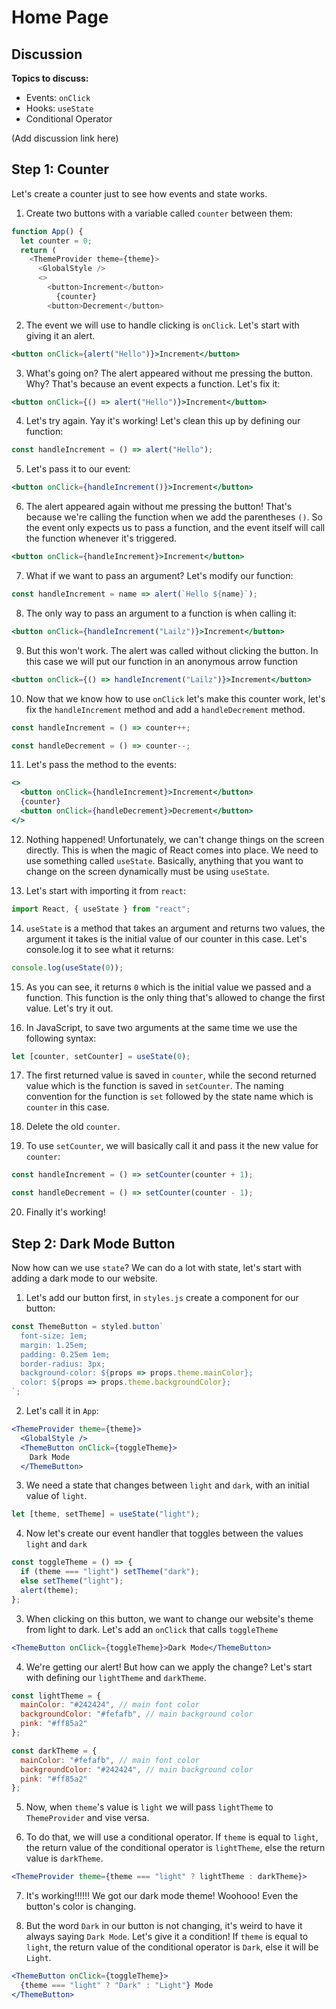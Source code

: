 # Home Page

## Discussion

**Topics to discuss:**

- Events: `onClick`
- Hooks: `useState`
- Conditional Operator

(Add discussion link here)

## Step 1: Counter

Let's create a counter just to see how events and state works.

1. Create two buttons with a variable called `counter` between them:

```javascript
function App() {
  let counter = 0;
  return (
    <ThemeProvider theme={theme}>
      <GlobalStyle />
      <>
        <button>Increment</button>
          {counter}
        <button>Decrement</button>
```

2. The event we will use to handle clicking is `onClick`. Let's start with giving it an alert.

```jsx
<button onClick={alert("Hello")}>Increment</button>
```

3. What's going on? The alert appeared without me pressing the button. Why? That's because an event expects a function. Let's fix it:

```jsx
<button onClick={() => alert("Hello")}>Increment</button>
```

4. Let's try again. Yay it's working! Let's clean this up by defining our function:

```javascript
const handleIncrement = () => alert("Hello");
```

5. Let's pass it to our event:

```jsx
<button onClick={handleIncrement()}>Increment</button>
```

6. The alert appeared again without me pressing the button! That's because we're calling the function when we add the parentheses `()`. So the event only expects us to pass a function, and the event itself will call the function whenever it's triggered.

```jsx
<button onClick={handleIncrement}>Increment</button>
```

7. What if we want to pass an argument? Let's modify our function:

```javascript
const handleIncrement = name => alert(`Hello ${name}`);
```

8. The only way to pass an argument to a function is when calling it:

```jsx
<button onClick={handleIncrement("Lailz")}>Increment</button>
```

9. But this won't work. The alert was called without clicking the button. In this case we will put our function in an anonymous arrow function

```jsx
<button onClick={() => handleIncrement("Lailz")}>Increment</button>
```

10. Now that we know how to use `onClick` let's make this counter work, let's fix the `handleIncrement` method and add a `handleDecrement` method.

```javascript
const handleIncrement = () => counter++;

const handleDecrement = () => counter--;
```

11. Let's pass the method to the events:

```jsx
<>
  <button onClick={handleIncrement}>Increment</button>
  {counter}
  <button onClick={handleDecrement}>Decrement</button>
</>
```

12. Nothing happened! Unfortunately, we can't change things on the screen directly. This is when the magic of React comes into place. We need to use something called `useState`. Basically, anything that you want to change on the screen dynamically must be using `useState`.

13. Let's start with importing it from `react`:

```javascript
import React, { useState } from "react";
```

14. `useState` is a method that takes an argument and returns two values, the argument it takes is the initial value of our counter in this case. Let's console.log it to see what it returns:

```javascript
console.log(useState(0));
```

15. As you can see, it returns `0` which is the initial value we passed and a function. This function is the only thing that's allowed to change the first value. Let's try it out.

16. In JavaScript, to save two arguments at the same time we use the following syntax:

```javascript
let [counter, setCounter] = useState(0);
```

17. The first returned value is saved in `counter`, while the second returned value which is the function is saved in `setCounter`. The naming convention for the function is `set` followed by the state name which is `counter` in this case.

18. Delete the old `counter`.

19. To use `setCounter`, we will basically call it and pass it the new value for `counter`:

```javascript
const handleIncrement = () => setCounter(counter + 1);

const handleDecrement = () => setCounter(counter - 1);
```

20. Finally it's working!

## Step 2: Dark Mode Button

Now how can we use `state`? We can do a lot with state, let's start with adding a dark mode to our website.

1. Let's add our button first, in `styles.js` create a component for our button:

```javascript
const ThemeButton = styled.button`
  font-size: 1em;
  margin: 1.25em;
  padding: 0.25em 1em;
  border-radius: 3px;
  background-color: ${props => props.theme.mainColor};
  color: ${props => props.theme.backgroundColor};
`;
```

2. Let's call it in `App`:

```jsx
<ThemeProvider theme={theme}>
  <GlobalStyle />
  <ThemeButton onClick={toggleTheme}>
    Dark Mode
  </ThemeButton>
```

3. We need a state that changes between `light` and `dark`, with an initial value of `light`.

```javascript
let [theme, setTheme] = useState("light");
```

4. Now let's create our event handler that toggles between the values `light` and `dark`

```javascript
const toggleTheme = () => {
  if (theme === "light") setTheme("dark");
  else setTheme("light");
  alert(theme);
};
```

3. When clicking on this button, we want to change our website's theme from light to dark. Let's add an `onClick` that calls `toggleTheme`

```jsx
<ThemeButton onClick={toggleTheme}>Dark Mode</ThemeButton>
```

4. We're getting our alert! But how can we apply the change? Let's start with defining our `lightTheme` and `darkTheme`.

```javascript
const lightTheme = {
  mainColor: "#242424", // main font color
  backgroundColor: "#fefafb", // main background color
  pink: "#ff85a2"
};

const darkTheme = {
  mainColor: "#fefafb", // main font color
  backgroundColor: "#242424", // main background color
  pink: "#ff85a2"
};
```

5. Now, when `theme`'s value is `light` we will pass `lightTheme` to `ThemeProvider` and vise versa.

6. To do that, we will use a conditional operator. If `theme` is equal to `light`, the return value of the conditional operator is `lightTheme`, else the return value is `darkTheme`.

```jsx
<ThemeProvider theme={theme === "light" ? lightTheme : darkTheme}>
```

7. It's working!!!!!! We got our dark mode theme! Woohooo! Even the button's color is changing.

8. But the word `Dark` in our button is not changing, it's weird to have it always saying `Dark Mode`. Let's give it a condition! If `theme` is equal to `light`, the return value of the conditional operator is `Dark`, else it will be `Light`.

```jsx
<ThemeButton onClick={toggleTheme}>
  {theme === "light" ? "Dark" : "Light"} Mode
</ThemeButton>
```
